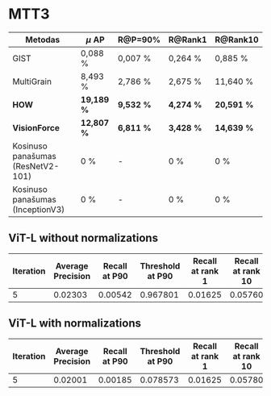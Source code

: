 # MTT3

| **Metodas**                       | **$\mu$ AP**  | **R@P=90\%** | **R@Rank1**  | **R@Rank10**  |
|-----------------------------------|---------------|--------------|--------------|---------------|
| GIST                              | 0,088 \%      | 0,007 \%     | 0,264 \%     | 0,885 \%      |
| MultiGrain                        | 8,493 \%      | 2,786 \%     | 2,675 \%     | 11,640 \%     |
| **HOW**                           | **19,189 \%** | **9,532 \%** | **4,274 \%** | **20,591 \%** |
| **VisionForce**                   | **12,807 \%** | **6,811 \%** | **3,428 \%** | **14,639 \%** |
| Kosinuso panašumas (ResNetV2-101) | 0 \%          | -            | 0 \%         | 0 \%          |
| Kosinuso panašumas (InceptionV3)  | 0 \%          | -            | 0 \%         | 0 \%          |


## ViT-L without normalizations

| **Iteration** | **Average Precision** | **Recall at P90** | **Threshold at P90** | **Recall at rank 1** | **Recall at rank 10** |
|---------------|-----------------------|-------------------|----------------------|----------------------|-----------------------|
| 5             | 0.02303               | 0.00542           | 0.967801             | 0.01625              | 0.05760               |

## ViT-L with normalizations

| **Iteration** | **Average Precision** | **Recall at P90** | **Threshold at P90** | **Recall at rank 1** | **Recall at rank 10** |
|---------------|-----------------------|-------------------|----------------------|----------------------|-----------------------|
| 5             | 0.02001               | 0.00185           | 0.078573             | 0.01625              | 0.05780               |
